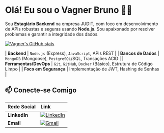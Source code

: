 # Olá! Eu sou o Vagner Bruno  🤙🏿

Sou **Estagiário Backend** na empresa JUDIT, com foco em desenvolvimento de APIs robustas e seguras usando **Node.js**. Sou apaixonado por resolver problemas e garantir a integridade dos dados.


[![Vagner's GitHub stats](https://github-readme-stats.vercel.app/api?username=vagner99brrj&show_icons=true&theme=default&hide_border=true&count_private=true)](https://github.com/vagner99brrj)


| **Backend** | `Node.js` (Express), `JavaScript`, APIs REST |
| **Bancos de Dados** | `MongoDB` (Mongoose), `PostgreSQL`/SQL, Transações ACID |
| **Ferramentas/DevOps** | `Git`, `GitHub`, `Docker` (Básico), Estrutura de Código Limpo |
| **Foco em Segurança** | Implementação de JWT, Hashing de Senhas |

## 📫 Conecte-se Comigo

| Rede Social | Link |
| :--- | :--- |
| **LinkedIn** | [![LinkedIn](https://img.shields.io/badge/LinkedIn-0077B5?style=for-the-badge&logo=linkedin&logoColor=white)](https://www.linkedin.com/in/vagner-bruno-santos-oliveira99/) |
| **Email** | [![Gmail](https://img.shields.io/badge/Gmail-D14836?style=for-the-badge&logo=gmail&logoColor=white)](mailto:vagnerbruno0699@gmail.com) |
